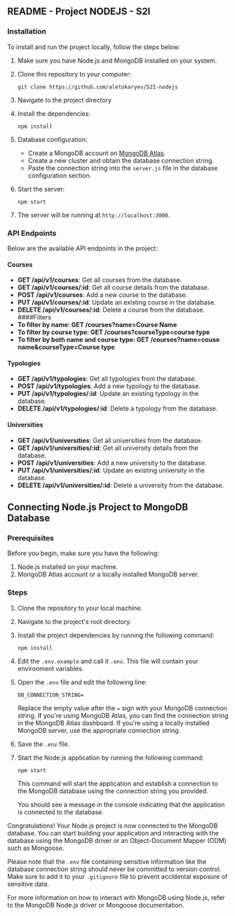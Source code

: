## README - Project NODEJS - S2I
### Installation

To install and run the project locally, follow the steps below:

1. Make sure you have Node.js and MongoDB installed on your system.

2. Clone this repository to your computer:

   ```
   git clone https://github.com/aletokaryev/S2I-nodejs
   ```

3. Navigate to the project directory

4. Install the dependencies:

   ```
   npm install
   ```

5. Database configuration:

   - Create a MongoDB account on [MongoDB Atlas](https://www.mongodb.com/cloud/atlas).
   - Create a new cluster and obtain the database connection string.
   - Paste the connection string into the `server.js` file in the database configuration section.

6. Start the server:

   ```
   npm start
   ```

7. The server will be running at `http://localhost:3000`.

### API Endpoints

Below are the available API endpoints in the project:

#### Courses

- **GET /api/v1/courses**: Get all courses from the database.
- **GET /api/v1/courses/:id**: Get all course details from the database. 
- **POST /api/v1/courses**: Add a new course to the database.
- **PUT /api/v1/courses/:id**: Update an existing course in the database.
- **DELETE /api/v1/courses/:id**: Delete a course from the database.
####Filters
- **To filter by name: GET /courses?name=Course Name**
- **To filter by course type: GET /courses?courseType=course type**
- **To filter by both name and course type: GET /courses?name=couse name&courseType=Course type**


#### Typologies

- **GET /api/v1/typologies**: Get all typologies from the database.
- **POST /api/v1/typologies**: Add a new typology to the database.
- **PUT /api/v1/typologies/:id**: Update an existing typology in the database.
- **DELETE /api/v1/typologies/:id**: Delete a typology from the database.

#### Universities

- **GET /api/v1/universities**: Get all universities from the database.
- **GET /api/v1/universities/:id**: Get all university details from the database.
- **POST /api/v1/universities**: Add a new university to the database.
- **PUT /api/v1/universities/:id**: Update an existing university in the database.
- **DELETE /api/v1/universities/:id**: Delete a university from the database.


## Connecting Node.js Project to MongoDB Database
### Prerequisites

Before you begin, make sure you have the following:

1. Node.js installed on your machine.
2. MongoDB Atlas account or a locally installed MongoDB server.

### Steps

1. Clone the repository to your local machine.

2. Navigate to the project's root directory.

3. Install the project dependencies by running the following command:

   ```
   npm install
   ```

4. Edit the `.env.example` and call it `.env`. This file will contain your environment variables.

5. Open the `.env` file and edit the following line:

   ```
   DB_CONNECTION_STRING=
   ```

   Replace the empty value after the `=` sign with your MongoDB connection string. If you're using MongoDB Atlas, you can find the connection string in the MongoDB Atlas dashboard. If you're using a locally installed MongoDB server, use the appropriate connection string.

6. Save the `.env` file.

7. Start the Node.js application by running the following command:

   ```
   npm start
   ```

   This command will start the application and establish a connection to the MongoDB database using the connection string you provided.

   You should see a message in the console indicating that the application is connected to the database.

Congratulations! Your Node.js project is now connected to the MongoDB database. You can start building your application and interacting with the database using the MongoDB driver or an Object-Document Mapper (ODM) such as Mongoose.

Please note that the `.env` file containing sensitive information like the database connection string should never be committed to version control. Make sure to add it to your `.gitignore` file to prevent accidental exposure of sensitive data.

For more information on how to interact with MongoDB using Node.js, refer to the MongoDB Node.js driver or Mongoose documentation.
